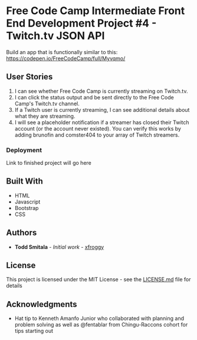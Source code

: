 # Free Code Camp Intermediate Front End Development Project #4 - Twitch.tv JSON API

Build an app that is functionally similar to this: https://codepen.io/FreeCodeCamp/full/Myvqmo/

## User Stories

1. I can see whether Free Code Camp is currently streaming on Twitch.tv.
2. I can click the status output and be sent directly to the Free Code Camp's Twitch.tv channel.
3. If a Twitch user is currently streaming, I can see additional details about what they are streaming.
4. I will see a placeholder notification if a streamer has closed their Twitch account (or the account never existed). You can verify this works by adding brunofin and comster404 to your array of Twitch streamers.

### Deployment

Link to finished project will go here

## Built With

* HTML
* Javascript
* Bootstrap
* CSS

## Authors

* **Todd Smitala** - *Initial work* - [xfroggy](https://github.com/xfroggy)

## License

This project is licensed under the MIT License - see the [LICENSE.md](LICENSE.md) file for details

## Acknowledgments

* Hat tip to Kenneth Amanfo Junior who collaborated with planning and problem solving as well as @fentablar from Chingu-Raccons cohort for tips starting out
